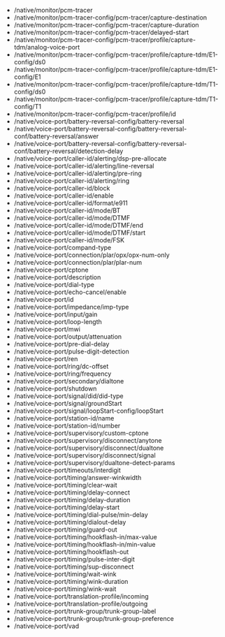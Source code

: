 - /native/monitor/pcm-tracer
- /native/monitor/pcm-tracer-config/pcm-tracer/capture-destination
- /native/monitor/pcm-tracer-config/pcm-tracer/capture-duration
- /native/monitor/pcm-tracer-config/pcm-tracer/delayed-start
- /native/monitor/pcm-tracer-config/pcm-tracer/profile/capture-tdm/analog-voice-port
- /native/monitor/pcm-tracer-config/pcm-tracer/profile/capture-tdm/E1-config/ds0
- /native/monitor/pcm-tracer-config/pcm-tracer/profile/capture-tdm/E1-config/E1
- /native/monitor/pcm-tracer-config/pcm-tracer/profile/capture-tdm/T1-config/ds0
- /native/monitor/pcm-tracer-config/pcm-tracer/profile/capture-tdm/T1-config/T1
- /native/monitor/pcm-tracer-config/pcm-tracer/profile/id
- /native/voice-port/battery-reversal-config/battery-reversal
- /native/voice-port/battery-reversal-config/battery-reversal-conf/battery-reversal/answer
- /native/voice-port/battery-reversal-config/battery-reversal-conf/battery-reversal/detection-delay
- /native/voice-port/caller-id/alerting/dsp-pre-allocate
- /native/voice-port/caller-id/alerting/line-reversal
- /native/voice-port/caller-id/alerting/pre-ring
- /native/voice-port/caller-id/alerting/ring
- /native/voice-port/caller-id/block
- /native/voice-port/caller-id/enable
- /native/voice-port/caller-id/format/e911
- /native/voice-port/caller-id/mode/BT
- /native/voice-port/caller-id/mode/DTMF
- /native/voice-port/caller-id/mode/DTMF/end
- /native/voice-port/caller-id/mode/DTMF/start
- /native/voice-port/caller-id/mode/FSK
- /native/voice-port/compand-type
- /native/voice-port/connection/plar/opx/opx-num-only
- /native/voice-port/connection/plar/plar-num
- /native/voice-port/cptone
- /native/voice-port/description
- /native/voice-port/dial-type
- /native/voice-port/echo-cancel/enable
- /native/voice-port/id
- /native/voice-port/impedance/imp-type
- /native/voice-port/input/gain
- /native/voice-port/loop-length
- /native/voice-port/mwi
- /native/voice-port/output/attenuation
- /native/voice-port/pre-dial-delay
- /native/voice-port/pulse-digit-detection
- /native/voice-port/ren
- /native/voice-port/ring/dc-offset
- /native/voice-port/ring/frequency
- /native/voice-port/secondary/dialtone
- /native/voice-port/shutdown
- /native/voice-port/signal/did/did-type
- /native/voice-port/signal/groundStart
- /native/voice-port/signal/loopStart-config/loopStart
- /native/voice-port/station-id/name
- /native/voice-port/station-id/number
- /native/voice-port/supervisory/custom-cptone
- /native/voice-port/supervisory/disconnect/anytone
- /native/voice-port/supervisory/disconnect/dualtone
- /native/voice-port/supervisory/disconnect/signal
- /native/voice-port/supervisory/dualtone-detect-params
- /native/voice-port/timeouts/interdigit
- /native/voice-port/timing/answer-winkwidth
- /native/voice-port/timing/clear-wait
- /native/voice-port/timing/delay-connect
- /native/voice-port/timing/delay-duration
- /native/voice-port/timing/delay-start
- /native/voice-port/timing/dial-pulse/min-delay
- /native/voice-port/timing/dialout-delay
- /native/voice-port/timing/guard-out
- /native/voice-port/timing/hookflash-in/max-value
- /native/voice-port/timing/hookflash-in/min-value
- /native/voice-port/timing/hookflash-out
- /native/voice-port/timing/pulse-inter-digit
- /native/voice-port/timing/sup-disconnect
- /native/voice-port/timing/wait-wink
- /native/voice-port/timing/wink-duration
- /native/voice-port/timing/wink-wait
- /native/voice-port/translation-profile/incoming
- /native/voice-port/translation-profile/outgoing
- /native/voice-port/trunk-group/trunk-group-label
- /native/voice-port/trunk-group/trunk-group-preference
- /native/voice-port/vad
